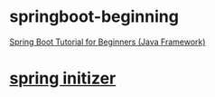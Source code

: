 # springboot-beginning
[Spring Boot Tutorial for Beginners (Java Framework)](https://www.youtube.com/watch?v=vtPkZShrvXQ&amp;t=188s)

# [spring initizer](https://start.spring.io/)
